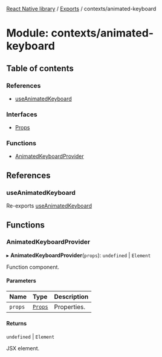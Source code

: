 [React Native library](../index.md) / [Exports](../modules.md) / contexts/animated-keyboard

# Module: contexts/animated-keyboard

## Table of contents

### References

- [useAnimatedKeyboard](contexts_animated_keyboard.md#useanimatedkeyboard)

### Interfaces

- [Props](../interfaces/contexts_animated_keyboard.Props.md)

### Functions

- [AnimatedKeyboardProvider](contexts_animated_keyboard.md#animatedkeyboardprovider)

## References

### useAnimatedKeyboard

Re-exports [useAnimatedKeyboard](contexts_animated_keyboard_base_animated_keyboard.md#useanimatedkeyboard)

## Functions

### AnimatedKeyboardProvider

▸ **AnimatedKeyboardProvider**(`props`): `undefined` \| `Element`

Function component.

#### Parameters

| Name | Type | Description |
| :------ | :------ | :------ |
| `props` | [`Props`](../interfaces/contexts_animated_keyboard.Props.md) | Properties. |

#### Returns

`undefined` \| `Element`

JSX element.
